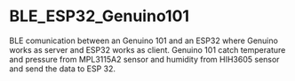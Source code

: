 # BLE_ESP32_Genuino101
BLE comunication between an Genuino 101 and an ESP32 where Genuino works as server and ESP32 works as client. 
Genuino 101 catch temperature and pressure from MPL3115A2 sensor and humidity from HIH3605 sensor and send the data to ESP 32.
